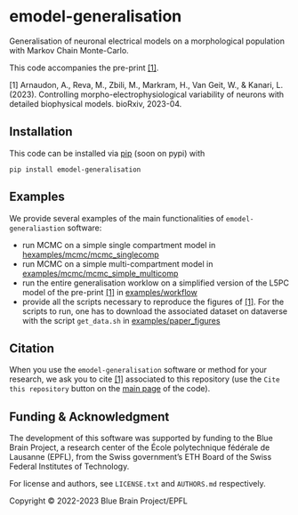 # emodel-generalisation

Generalisation of neuronal electrical models on a morphological population with Markov Chain Monte-Carlo.

This code accompanies the pre-print [[1]](#1).

<a id="1">[1]</a> Arnaudon, A., Reva, M., Zbili, M., Markram, H., Van Geit, W., & Kanari, L. (2023). Controlling morpho-electrophysiological variability of neurons with detailed biophysical models. bioRxiv, 2023-04.


## Installation

This code can be installed via [pip](https://pip.pypa.io/en/stable/) (soon on pypi) with

```
pip install emodel-generalisation
```

## Examples

We provide several examples of the main functionalities of ```emodel-generaliastion``` software:
* run MCMC on a simple single compartment model in [hexamples/mcmc/mcmc_singlecomp](examples/mcmc/mcmc_singlecomp)
* run MCMC on a simple multi-compartment model in [examples/mcmc/mcmc_simple_multicomp](examples/mcmc/mcmc_simple_multicomp)
* run the entire generalisation worklow on a simplified version of the L5PC model of the pre-print [[1]](#1) in [examples/workflow](examples/workflow)
* provide all the scripts necessary to reproduce the figures of [[1]](#1). For the scripts to run, one has to download the associated dataset on dataverse  with the script ```get_data.sh``` in [examples/paper_figures](examples/paper_figures)


## Citation

When you use the ``emodel-generalisation`` software or method for your research, we ask you to cite [[1]](#1) associated to this repository (use the `Cite this repository` button on the [main page](https://github.com/BlueBrain/emodel-genealisation) of the code).


## Funding & Acknowledgment

The development of this software was supported by funding to the Blue Brain Project, a research
center of the École polytechnique fédérale de Lausanne (EPFL), from the Swiss government’s ETH
Board of the Swiss Federal Institutes of Technology.

For license and authors, see `LICENSE.txt` and `AUTHORS.md` respectively.

Copyright © 2022-2023 Blue Brain Project/EPFL
